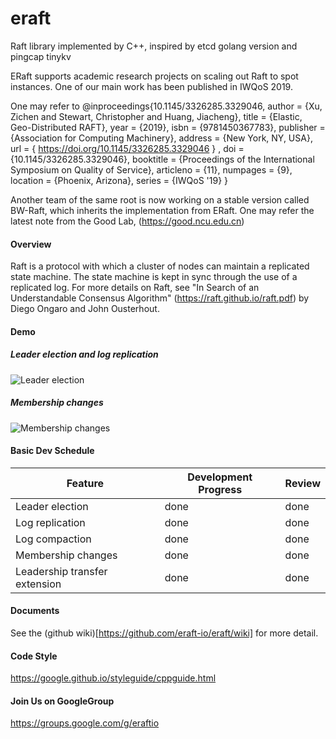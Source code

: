 # eraft
Raft library implemented by C++, inspired by etcd golang version and pingcap tinykv

ERaft supports academic research projects on scaling out Raft to spot instances. One of our main work has been published in IWQoS 2019.

One may refer to @inproceedings{10.1145/3326285.3329046, author = {Xu, Zichen and Stewart, Christopher and Huang, Jiacheng}, title = {Elastic, Geo-Distributed RAFT}, year = {2019}, isbn = {9781450367783}, publisher = {Association for Computing Machinery}, address = {New York, NY, USA}, url = { https://doi.org/10.1145/3326285.3329046 } , doi = {10.1145/3326285.3329046},  booktitle = {Proceedings of the International Symposium on Quality of Service}, articleno = {11}, numpages = {9}, location = {Phoenix, Arizona}, series = {IWQoS '19} }

Another team of the same root is now working on a stable version called BW-Raft, which inherits the implementation from ERaft. One may refer the latest note from the Good Lab, (https://good.ncu.edu.cn)

#### Overview

Raft is a protocol with which a cluster of nodes can maintain a replicated state machine. The state machine is kept in sync through the use of a replicated log. For more details on Raft, see "In Search of an Understandable Consensus Algorithm" (https://raft.github.io/raft.pdf) by Diego Ongaro and John Ousterhout.

#### Demo

##### Leader election and log replication
![Leader election](Doc/img/eraft-demo1.gif)

##### Membership changes
![Membership changes](Doc/img/eraft-demo2.gif)


#### Basic Dev Schedule

| Feature                       | Development Progress | Review |
| ----------------------------- | -------------------- | ------ |
| Leader election               |          done            |    done    |
| Log replication               |          done            |    done    |
| Log compaction                |          done            |    done    |
| Membership changes            |          done            |    done    |
| Leadership transfer extension |          done            |    done    |


#### Documents
See the (github wiki)[https://github.com/eraft-io/eraft/wiki] for more detail.

#### Code Style
https://google.github.io/styleguide/cppguide.html

#### Join Us on GoogleGroup

https://groups.google.com/g/eraftio


